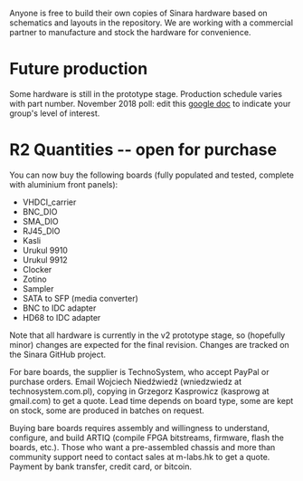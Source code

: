 Anyone is free to build their own copies of Sinara hardware based on schematics and layouts in the repository. We are working with a commercial partner to manufacture and stock the hardware for convenience.

# Future production 

Some hardware is still in the prototype stage. Production schedule varies with part number. 
November 2018 poll: edit this [google doc](https://docs.google.com/spreadsheets/d/1fORz_zJ0GBtJGL3Tf0nKBD05n9a7QR2Da84x_u_lai8/edit?usp=sharing) to indicate your group's level of interest. 

# R2 Quantities -- open for purchase

You can now buy the following boards (fully populated and tested, complete with aluminium front panels):

- VHDCI_carrier
- BNC_DIO
- SMA_DIO
- RJ45_DIO
- Kasli
- Urukul 9910
- Urukul 9912
- Clocker
- Zotino
- Sampler
- SATA to SFP (media converter)
- BNC to IDC adapter
- HD68 to IDC adapter

Note that all hardware is currently in the v2 prototype stage, so (hopefully minor) changes are expected for the final revision. Changes are tracked on the Sinara GitHub project.

For bare boards, the supplier is TechnoSystem, who accept PayPal or purchase orders. Email Wojciech Niedźwiedź (wniedzwiedz at technosystem.com.pl), copying in Grzegorz Kasprowicz (kasprowg  at  gmail.com) to get a quote. Lead time depends on board type, some are kept on stock, some are produced in batches on request. 

Buying bare boards requires assembly and willingness to understand, configure, and build ARTIQ (compile FPGA bitstreams, firmware, flash the boards, etc.). Those who want a pre-assembled chassis and more than community support need to contact sales at m-labs.hk to get a quote. Payment by bank transfer, credit card, or bitcoin.